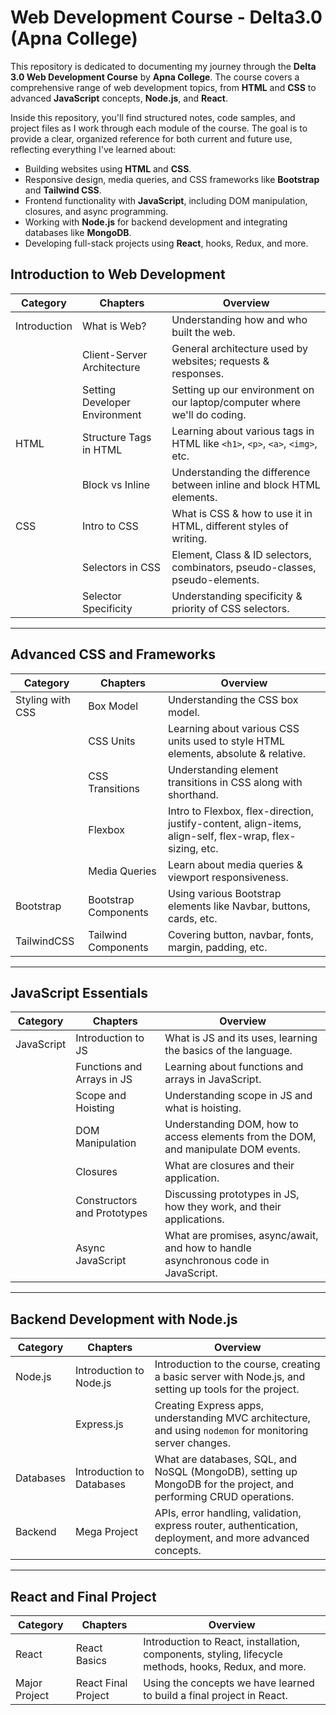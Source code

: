 # Web Development Course - Delta3.0 (Apna College)

This repository is dedicated to documenting my journey through the **Delta 3.0 Web Development Course** by **Apna College**. The course covers a comprehensive range of web development topics, from **HTML** and **CSS** to advanced **JavaScript** concepts, **Node.js**, and **React**.

Inside this repository, you'll find structured notes, code samples, and project files as I work through each module of the course. The goal is to provide a clear, organized reference for both current and future use, reflecting everything I've learned about:

- Building websites using **HTML** and **CSS**.
- Responsive design, media queries, and CSS frameworks like **Bootstrap** and **Tailwind CSS**.
- Frontend functionality with **JavaScript**, including DOM manipulation, closures, and async programming.
- Working with **Node.js** for backend development and integrating databases like **MongoDB**.
- Developing full-stack projects using **React**, hooks, Redux, and more.

## Introduction to Web Development

| **Category**   | **Chapters**                    | **Overview**                                                                                                       |
|----------------|---------------------------------|-------------------------------------------------------------------------------------------------------------------|
| Introduction   | What is Web?                    | Understanding how and who built the web.                                                                           |
|                | Client-Server Architecture      | General architecture used by websites; requests & responses.                                                       |
|                | Setting Developer Environment   | Setting up our environment on our laptop/computer where we'll do coding.                                           |
| HTML           | Structure Tags in HTML          | Learning about various tags in HTML like `<h1>`, `<p>`, `<a>`, `<img>`, etc.                                       |
|                | Block vs Inline                 | Understanding the difference between inline and block HTML elements.                                               |
| CSS            | Intro to CSS                    | What is CSS & how to use it in HTML, different styles of writing.                                                  |
|                | Selectors in CSS                | Element, Class & ID selectors, combinators, pseudo-classes, pseudo-elements.                                       |
|                | Selector Specificity            | Understanding specificity & priority of CSS selectors.                                                             |

---

## Advanced CSS and Frameworks

| **Category**      | **Chapters**                  | **Overview**                                                                                                        |
|-------------------|-------------------------------|---------------------------------------------------------------------------------------------------------------------|
| Styling with CSS  | Box Model                     | Understanding the CSS box model.                                                                                    |
|                   | CSS Units                     | Learning about various CSS units used to style HTML elements, absolute & relative.                                  |
|                   | CSS Transitions               | Understanding element transitions in CSS along with shorthand.                                                      |
|                   | Flexbox                       | Intro to Flexbox, flex-direction, justify-content, align-items, align-self, flex-wrap, flex-sizing, etc.            |
|                   | Media Queries                 | Learn about media queries & viewport responsiveness.                                                                |
| Bootstrap         | Bootstrap Components          | Using various Bootstrap elements like Navbar, buttons, cards, etc.                                                  |
| TailwindCSS       | Tailwind Components           | Covering button, navbar, fonts, margin, padding, etc.                                                               |

---

## JavaScript Essentials

| **Category**    | **Chapters**                   | **Overview**                                                                                                      |
|-----------------|--------------------------------|------------------------------------------------------------------------------------------------------------------ |
| JavaScript      | Introduction to JS             | What is JS and its uses, learning the basics of the language.                                                     |
|                 | Functions and Arrays in JS     | Learning about functions and arrays in JavaScript.                                                                |
|                 | Scope and Hoisting             | Understanding scope in JS and what is hoisting.                                                                   |
|                 | DOM Manipulation               | Understanding DOM, how to access elements from the DOM, and manipulate DOM events.                                |
|                 | Closures                       | What are closures and their application.                                                                          |
|                 | Constructors and Prototypes    | Discussing prototypes in JS, how they work, and their applications.                                               |
|                 | Async JavaScript               | What are promises, async/await, and how to handle asynchronous code in JavaScript.                                |


---

## Backend Development with Node.js

| **Category**     | **Chapters**                  | **Overview**                                                                                                        |
|------------------|-------------------------------|---------------------------------------------------------------------------------------------------------------------|
| Node.js          | Introduction to Node.js       | Introduction to the course, creating a basic server with Node.js, and setting up tools for the project.             |
|                  | Express.js                    | Creating Express apps, understanding MVC architecture, and using `nodemon` for monitoring server changes.           |
| Databases        | Introduction to Databases     | What are databases, SQL, and NoSQL (MongoDB), setting up MongoDB for the project, and performing CRUD operations.   |
| Backend          | Mega Project                  | APIs, error handling, validation, express router, authentication, deployment, and more advanced concepts.           |

---

## React and Final Project

| **Category**     | **Chapters**                  | **Overview**                                                                                                        |
|------------------|-------------------------------|---------------------------------------------------------------------------------------------------------------------|
| React            | React Basics                  | Introduction to React, installation, components, styling, lifecycle methods, hooks, Redux, and more.                |
| Major Project    | React Final Project           | Using the concepts we have learned to build a final project in React.                                               |

